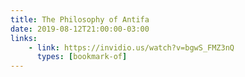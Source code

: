 ```yaml
---
title: The Philosophy of Antifa
date: 2019-08-12T21:00:00-03:00
links:
    - link: https://invidio.us/watch?v=bgwS_FMZ3nQ
      types: [bookmark-of]
---
```

